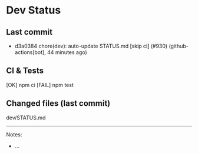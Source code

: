 # Dev Status

## Last commit
- d3a0384 chore(dev): auto-update STATUS.md [skip ci] (#930) (github-actions[bot], 44 minutes ago)
## CI & Tests
[OK] npm ci
[FAIL] npm test

## Changed files (last commit)
dev/STATUS.md

---
Notes:
- ...
